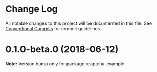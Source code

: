 # Change Log

All notable changes to this project will be documented in this file.
See [Conventional Commits](https://conventionalcommits.org) for commit guidelines.

<a name="0.1.0-beta.0"></a>
# 0.1.0-beta.0 (2018-06-12)




**Note:** Version bump only for package reaptcha-example
